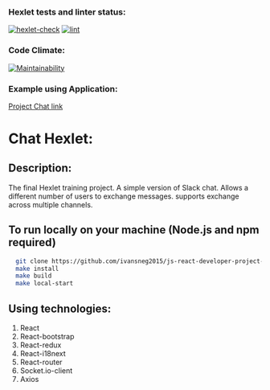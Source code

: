 ### Hexlet tests and linter status:
[![hexlet-check](https://github.com/ivansneg2015/js-react-developer-project-12/actions/workflows/hexlet-check.yml/badge.svg)](https://github.com/ivansneg2015/js-react-developer-project-12/actions/workflows/hexlet-check.yml)
[![lint](https://github.com/ivansneg2015/js-react-developer-project-12/actions/workflows/lint.yml/badge.svg)](https://github.com/ivansneg2015/js-react-developer-project-12/actions/workflows/lint.yml)
### Code Climate:
[![Maintainability](https://api.codeclimate.com/v1/badges/a761f1869fa461dcc5b4/maintainability)](https://codeclimate.com/github/IVANn84/frontend-project-12/maintainability)

### Example using Application:
[Project Chat link](https://slack-project-85e7.onrender.com/)

# Chat Hexlet:

## **Description:**
The final Hexlet training project. A simple version of Slack chat. Allows a different number of users to exchange messages. supports exchange across multiple channels.

## To run locally on your machine (Node.js and npm required)
```bash
  git clone https://github.com/ivansneg2015/js-react-developer-project-12
  make install
  make build
  make local-start
```

 ## **Using technologies:**

 1. React
 2. React-bootstrap
 3. React-redux
 4. React-i18next
 5. React-router
 6. Socket.io-client
 7. Axios